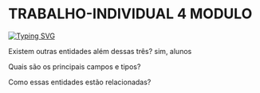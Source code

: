 # TRABALHO-INDIVIDUAL 4 MODULO

[![Typing SVG](https://readme-typing-svg.herokuapp.com/?color=ffd700&size=40&center=true&vCenter=true&width=1000&lines=+PROJETO+INDIVIDUAL+4+GUSTAVO+RIBEIRO)](https://git.io/typing-svg)


Existem outras entidades além dessas três?
sim, alunos


Quais são os principais campos e tipos?



Como essas entidades estão relacionadas?
